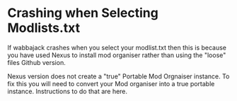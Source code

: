 # Crashing when Selecting Modlists.txt

If wabbajack crashes when you select your modlist.txt then this is because you have used Nexus to install mod organiser rather than using the "loose" files Github version.

Nexus version does not create a "true" Portable Mod Orgnaiser instance. To fix this you will need to convert your Mod organiser into a true portable instance. Instructions to do that are here.
